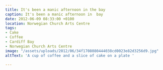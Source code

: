 ```yaml
---
title: It's been a manic afternoon in the bay
caption: It's been a manic afternoon in  bay
date: 2012-06-09 08:33:00 +0100
location: Norwegian Church Arts Centre
tags:
- Cake
- Coffee
- Cardiff Bay
- Norwegian Church Arts Centre
image: "/assets/uploads/2012/06/34f1708080444038cd0023e82d3256d9.jpg"
altText: 'A cup of coffee and a slice of cake on a plate '

---
```

